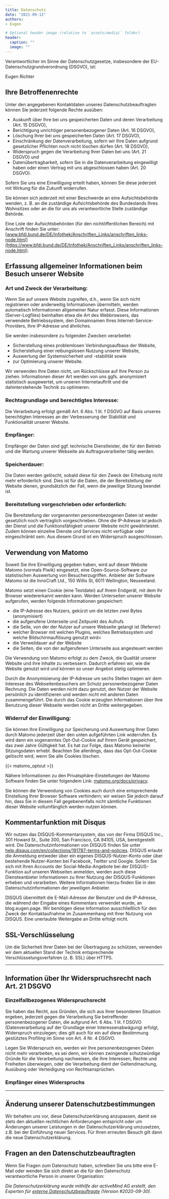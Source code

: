 ```yaml
---
title: Datenschutz
date: "2021-09-13"
authors:
- Eugen

# Optional header image (relative to `assets/media/` folder).
header:
  caption: ""
  image: ""
---
```


Verantwortlicher im Sinne der Datenschutzgesetze, insbesondere der EU-Datenschutzgrundverordnung (DSGVO), ist:

Eugen Richter

## Ihre Betroffenenrechte

Unter den angegebenen Kontaktdaten unseres Datenschutzbeauftragten können Sie jederzeit folgende Rechte ausüben:

- Auskunft über Ihre bei uns gespeicherten Daten und deren Verarbeitung (Art. 15 DSGVO),
- Berichtigung unrichtiger personenbezogener Daten (Art. 16 DSGVO),
- Löschung Ihrer bei uns gespeicherten Daten (Art. 17 DSGVO),
- Einschränkung der Datenverarbeitung, sofern wir Ihre Daten aufgrund gesetzlicher Pflichten noch nicht löschen dürfen (Art. 18 DSGVO),
- Widerspruch gegen die Verarbeitung Ihrer Daten bei uns (Art. 21 DSGVO) und
- Datenübertragbarkeit, sofern Sie in die Datenverarbeitung eingewilligt haben oder einen Vertrag mit uns abgeschlossen haben (Art. 20 DSGVO).

Sofern Sie uns eine Einwilligung erteilt haben, können Sie diese jederzeit mit Wirkung für die Zukunft widerrufen.

Sie können sich jederzeit mit einer Beschwerde an eine Aufsichtsbehörde wenden, z. B. an die zuständige Aufsichtsbehörde des Bundeslands Ihres Wohnsitzes oder an die für uns als verantwortliche Stelle zuständige Behörde.

Eine Liste der Aufsichtsbehörden (für den nichtöffentlichen Bereich) mit Anschrift finden Sie unter: [www.bfdi.bund.de/DE/Infothek/Anschriften_Links/anschriften_links-node.html](https://www.bfdi.bund.de/DE/Infothek/Anschriften_Links/anschriften_links-node.html).

## Erfassung allgemeiner Informationen beim Besuch unserer Website

### Art und Zweck der Verarbeitung:

Wenn Sie auf unsere Website zugreifen, d.h., wenn Sie sich nicht registrieren oder anderweitig Informationen übermitteln, werden automatisch Informationen allgemeiner Natur erfasst. Diese Informationen (Server-Logfiles) beinhalten etwa die Art des Webbrowsers, das verwendete Betriebssystem, den Domainnamen Ihres Internet-Service-Providers, Ihre IP-Adresse und ähnliches.

Sie werden insbesondere zu folgenden Zwecken verarbeitet:

- Sicherstellung eines problemlosen Verbindungsaufbaus der Website,
- Sicherstellung einer reibungslosen Nutzung unserer Website,
- Auswertung der Systemsicherheit und -stabilität sowie
- zur Optimierung unserer Website.

Wir verwenden Ihre Daten nicht, um Rückschlüsse auf Ihre Person zu ziehen. Informationen dieser Art werden von uns ggfs. anonymisiert statistisch ausgewertet, um unseren Internetauftritt und die dahinterstehende Technik zu optimieren.

### Rechtsgrundlage und berechtigtes Interesse:

Die Verarbeitung erfolgt gemäß Art. 6 Abs. 1 lit. f DSGVO auf Basis unseres berechtigten Interesses an der Verbesserung der Stabilität und Funktionalität unserer Website.

### Empfänger:

Empfänger der Daten sind ggf. technische Dienstleister, die für den Betrieb und die Wartung unserer Webseite als Auftragsverarbeiter tätig werden.

### Speicherdauer:

Die Daten werden gelöscht, sobald diese für den Zweck der Erhebung nicht mehr erforderlich sind. Dies ist für die Daten, die der Bereitstellung der Website dienen, grundsätzlich der Fall, wenn die jeweilige Sitzung beendet ist.

### Bereitstellung vorgeschrieben oder erforderlich:

Die Bereitstellung der vorgenannten personenbezogenen Daten ist weder gesetzlich noch vertraglich vorgeschrieben. Ohne die IP-Adresse ist jedoch der Dienst und die Funktionsfähigkeit unserer Website nicht gewährleistet. Zudem können einzelne Dienste und Services nicht verfügbar oder eingeschränkt sein. Aus diesem Grund ist ein Widerspruch ausgeschlossen.

## Verwendung von Matomo

Soweit Sie ihre Einwilligung gegeben haben, wird auf dieser Website Matomo (vormals Piwik) eingesetzt, eine Open-Source-Software zur statistischen Auswertung von Besucherzugriffen. Anbieter der Software Matomo ist die InnoCraft Ltd., 150 Willis St, 6011 Wellington, Neuseeland.

Matomo setzt einen Cookie (eine Textdatei) auf Ihrem Endgerät, mit dem Ihr Browser wiedererkannt werden kann. Werden Unterseiten unserer Website aufgerufen, werden folgende Informationen gespeichert:

- die IP-Adresse des Nutzers, gekürzt um die letzten zwei Bytes (anonymisiert)
- die aufgerufene Unterseite und Zeitpunkt des Aufrufs
- die Seite, von der der Nutzer auf unsere Webseite gelangt ist (Referrer)
- welcher Browser mit welchen Plugins, welches Betriebssystem und welche Bildschirmauflösung genutzt wird<
- die Verweildauer auf der Website
- die Seiten, die von der aufgerufenen Unterseite aus angesteuert werden

Die Verwendung von Matomo erfolgt zu dem Zweck, die Qualität unserer Website und ihre Inhalte zu verbessern. Dadurch erfahren wir, wie die Website genutzt wird und können so unser Angebot stetig optimieren.

Durch die Anonymisierung der IP-Adresse um sechs Stellen tragen wir dem Interesse des Webseitenbesuchers am Schutz personenbezogener Daten Rechnung. Die Daten werden nicht dazu genutzt, den Nutzer der Website persönlich zu identifizieren und werden nicht mit anderen Daten zusammengeführt. Die durch das Cookie erzeugten Informationen über Ihre Benutzung dieser Webseite werden nicht an Dritte weitergegeben.

### Widerruf der Einwilligung:

Sie können Ihre Einwilligung zur Speicherung und Auswertung Ihrer Daten durch Matomo jederzeit über den unten aufgeführten Link widerrufen. Es wird dann ein sogenanntes Opt-Out-Cookie auf Ihrem Gerät gespeichert, das zwei Jahre Gültigkeit hat. Es hat zur Folge, dass Matomo keinerlei Sitzungsdaten erhebt. Beachten Sie allerdings, dass das Opt-Out-Cookie gelöscht wird, wenn Sie alle Cookies löschen.

{{< matomo_optout >}}

Nähere Informationen zu den Privatsphäre-Einstellungen der Matomo Software finden Sie unter folgendem Link: [matomo.org/docs/privacy](https://matomo.org/docs/privacy/).

Sie können die Verwendung von Cookies auch durch eine entsprechende Einstellung Ihrer Browser Software verhindern; wir weisen Sie jedoch darauf hin, dass Sie in diesem Fall gegebenenfalls nicht sämtliche Funktionen dieser Website vollumfänglich werden nutzen können.

## Kommentarfunktion mit Disqus

Wir nutzen das DISQUS-Kommentarsystem, das von der Firma DISQUS Inc., 301 Howard St., Suite 300, San Francisco, CA 94105, USA, bereitgestellt wird. Die Datenschutzinformationen von DISQUS finden Sie unter [help.disqus.com/en/collections/191787-terms-and-policies](https://help.disqus.com/en/collections/191787-terms-and-policies). DISQUS erlaubt die Anmeldung entweder über ein eigenes DISQUS-Nutzer-Konto oder über bestehende Nutzer-Konten bei Facebook, Twitter und Google. Sofern Sie sich mit Ihren Accounts der Social-Media-Angebote bei der DISQUS-Funktion auf unseren Webseiten anmelden, werden auch diese Diensteanbieter Informationen zu Ihrer Nutzung der DISQUS-Funktionen erheben und verarbeiten. Weitere Informationen hierzu finden Sie in den Datenschutzinformationen der jeweiligen Anbieter.

DISQUS übermittelt die E-Mail-Adresse der Benutzer und die IP-Adresse, die während der Eingabe eines Kommentars verwendet wurde, an blog.eugen.page. Wir benötigen diese Information ausschließlich für den Zweck der Kontaktaufnahme im Zusammenhang mit Ihrer Nutzung von DISQUS. Eine unerlaubte Weitergabe an Dritte erfolgt nicht.

## SSL-Verschlüsselung

Um die Sicherheit Ihrer Daten bei der Übertragung zu schützen, verwenden wir dem aktuellen Stand der Technik entsprechende Verschlüsselungsverfahren (z. B. SSL) über HTTPS.

---

## Information über Ihr Widerspruchsrecht nach Art. 21 DSGVO

### Einzelfallbezogenes Widerspruchsrecht

Sie haben das Recht, aus Gründen, die sich aus Ihrer besonderen Situation ergeben, jederzeit gegen die Verarbeitung Sie betreffender personenbezogener Daten, die aufgrund Art. 6 Abs. 1 lit. f DSGVO (Datenverarbeitung auf der Grundlage einer Interessenabwägung) erfolgt, Widerspruch einzulegen; dies gilt auch für ein auf diese Bestimmung gestütztes Profiling im Sinne von Art. 4 Nr. 4 DSGVO.

Legen Sie Widerspruch ein, werden wir Ihre personenbezogenen Daten nicht mehr verarbeiten, es sei denn, wir können zwingende schutzwürdige Gründe für die Verarbeitung nachweisen, die Ihre Interessen, Rechte und Freiheiten überwiegen, oder die Verarbeitung dient der Geltendmachung, Ausübung oder Verteidigung von Rechtsansprüchen.

### Empfänger eines Widerspruchs

---

## Änderung unserer Datenschutzbestimmungen

Wir behalten uns vor, diese Datenschutzerklärung anzupassen, damit sie stets den aktuellen rechtlichen Anforderungen entspricht oder um Änderungen unserer Leistungen in der Datenschutzerklärung umzusetzen, z.B. bei der Einführung neuer Services. Für Ihren erneuten Besuch gilt dann die neue Datenschutzerklärung.

## Fragen an den Datenschutzbeauftragten

Wenn Sie Fragen zum Datenschutz haben, schreiben Sie uns bitte eine E-Mail oder wenden Sie sich direkt an die für den Datenschutz verantwortliche Person in unserer Organisation:

_Die Datenschutzerklärung wurde mithilfe der activeMind AG erstellt, den Experten für [externe Datenschutzbeauftragte](https://www.activemind.de/datenschutz/datenschutzbeauftragter/) (Version #2020-09-30)._

